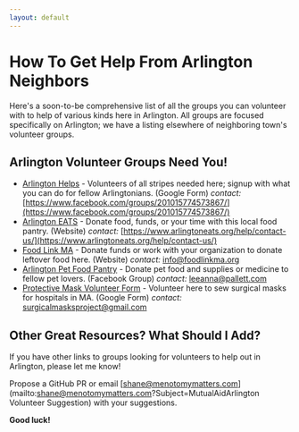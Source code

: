 ```yaml
---
layout: default
---
```


# How To Get Help From Arlington Neighbors

Here's a soon-to-be comprehensive list of all the groups you can volunteer with to help of various kinds here in Arlington.  All groups are focused specifically on Arlington; we have a listing elsewhere of neighboring town's volunteer groups.

## Arlington Volunteer Groups Need You!

- [Arlington Helps](https://docs.google.com/forms/d/e/1FAIpQLSfmpJqTK6_63qXzLjmEdd-5zfD1ebMXUSxt4kWJsCyQPKNriw/viewform?fbclid=IwAR1_csE9LjTpJnubYJIaHiSl4wY_u8FrBKIwhb_vG5wWMtIHZQ-MkcOSPfM) - Volunteers of all stripes needed here; signup with what you can do for fellow Arlingtonians. (Google Form) *contact:* [https://www.facebook.com/groups/201015774573867/](https://www.facebook.com/groups/201015774573867/)
- [Arlington EATS](https://www.arlingtoneats.org/) - Donate food, funds, or your time with this local food pantry. (Website) *contact:* [https://www.arlingtoneats.org/help/contact-us/](https://www.arlingtoneats.org/help/contact-us/)
- [Food Link MA](https://www.foodlinkma.org/) - Donate funds or work with your organization to donate leftover food here. (Website) *contact:* [info@foodlinkma.org](info@foodlinkma.org)
- [Arlington Pet Food Pantry](https://www.facebook.com/Arlington-Pet-Food-Pantry-102579731353594/) - Donate pet food and supplies or medicine to fellow pet lovers. (Facebook Group) *contact:* [leeanna@pallett.com](mailto:leeanna@pallett.com)
- [Protective Mask Volunteer Form](https://docs.google.com/forms/d/e/1FAIpQLScIIfCGl3ST6GNWteEz4Otq0rLCIzfSXFbRB-8U73aWeSxfXg/viewform?fbclid=IwAR1Kx7RVJ_8QbXvLqFoDUa-8clJmJE40rTc9gNqxX2YXAjQbeEcrT-pVzrQ) - Volunteer here to sew surgical masks for hospitals in MA. (Google Form) *contact:* [surgicalmasksproject@gmail.com](mailto:surgicalmasksproject@gmail.com)

## Other Great Resources? What Should I Add?

If you have other links to groups looking for volunteers to help out in Arlington, please let me know!

Propose a GitHub PR or email [shane@menotomymatters.com](mailto:shane@menotomymatters.com?Subject=MutualAidArlington Volunteer Suggestion) with your suggestions.

**Good luck!**